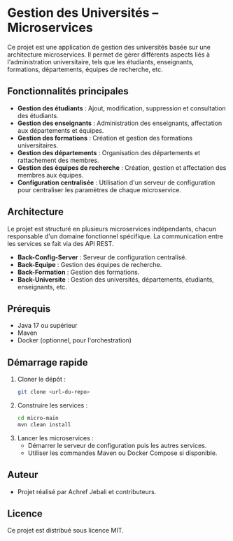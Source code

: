 # Gestion des Universités – Microservices

Ce projet est une application de gestion des universités basée sur une architecture microservices. Il permet de gérer différents aspects liés à l'administration universitaire, tels que les étudiants, enseignants, formations, départements, équipes de recherche, etc.

## Fonctionnalités principales
- **Gestion des étudiants** : Ajout, modification, suppression et consultation des étudiants.
- **Gestion des enseignants** : Administration des enseignants, affectation aux départements et équipes.
- **Gestion des formations** : Création et gestion des formations universitaires.
- **Gestion des départements** : Organisation des départements et rattachement des membres.
- **Gestion des équipes de recherche** : Création, gestion et affectation des membres aux équipes.
- **Configuration centralisée** : Utilisation d'un serveur de configuration pour centraliser les paramètres de chaque microservice.

## Architecture
Le projet est structuré en plusieurs microservices indépendants, chacun responsable d'un domaine fonctionnel spécifique. La communication entre les services se fait via des API REST.

- **Back-Config-Server** : Serveur de configuration centralisé.
- **Back-Equipe** : Gestion des équipes de recherche.
- **Back-Formation** : Gestion des formations.
- **Back-Universite** : Gestion des universités, départements, étudiants, enseignants, etc.

## Prérequis
- Java 17 ou supérieur
- Maven
- Docker (optionnel, pour l'orchestration)

## Démarrage rapide
1. Cloner le dépôt :
   ```bash
   git clone <url-du-repo>
   ```
2. Construire les services :
   ```bash
   cd micro-main
   mvn clean install
   ```
3. Lancer les microservices :
   - Démarrer le serveur de configuration puis les autres services.
   - Utiliser les commandes Maven ou Docker Compose si disponible.

## Auteur
- Projet réalisé par Achref Jebali et contributeurs.

## Licence
Ce projet est distribué sous licence MIT.
